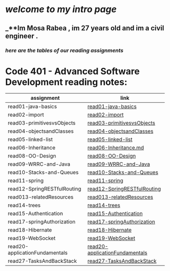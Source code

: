 # _**welcome to my intro page**_
## _**Im Mosa Rabea , im 27 years old and im a civil engineer .



### _**here are the tables of our reading assignments**_





# Code 401 - Advanced Software Development reading notes:

| assignment             | link                                   |
| -----------            | -----------                            |
| read01-java-basics     | [read01-java-basics](401/read01-java-basics.md) |
| read02-import          | [read02-import](401/read02-import.md)           |
| read03-primitivesvsObjects   | [read03-primitivesvsObjects](401/read03-primitivesvsObjects.md)                |
| read04-objectsandClasses                 | [read04-objectsandClasses](401/read04-objectsandClasses.md)                |
| read05-linked-list                 | [read05-linked-list](401/read05-linked-list.md)                |
| read06-Inheritance                | [read06-Inheritance.md](401/read06-Inheritance.md)                |
| read08-OO-Design                | [read08-OO-Design](401/read08-OO-Design.md)                |
| read09-WRRC-and-Java                 | [read09-WRRC-and-Java](401/read09-WRRC-and-Java.md)                |
| read10-Stacks-and-Queues                 | [read10-Stacks-and-Queues](401/read10-Stacks-and-Queues.md)                |
| read11-spring                 | [read11-spring](401/read11-spring.md)                |
| read12-SpringRESTfulRouting                 | [read12-SpringRESTfulRouting](401/read12-SpringRESTfulRouting.md)                |
| read013-relatedResources                 | [read013-relatedResources](401/read013-relatedResources.md)                |
| read14-trees                 | [read14-trees](401/read14-trees.md)                |
| read15-Authentication                 | [read15-Authentication](401/read15-Authentication.md)                |
| read17-springAuthorization                 | [read17-springAuthorization](401/read17-springAuthorization.md)                |
| read18-Hibernate                | [read18-Hibernate](401/read18-Hibernate.md)                |
| read19-WebSocket| [read19-WebSocket](401/read19-WebSocket.md)                |
| read20-applicationFundamentals| [read20-applicationFundamentals](401/read20-applicationFundamentals.md)                |
| read27-TasksAndBackStack| [read27-TasksAndBackStack](401/read27-TasksAndBackStack.md)                |













